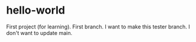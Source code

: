 # hello-world
First project (for learning).
First branch.
I want to make this tester branch.
I don't want to update main.
